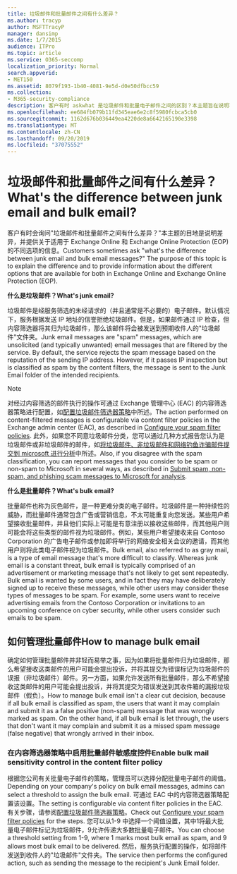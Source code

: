 ```yaml
---
title: 垃圾邮件和批量邮件之间有什么差异？
ms.author: tracyp
author: MSFTTracyP
manager: dansimp
ms.date: 1/7/2015
audience: ITPro
ms.topic: article
ms.service: O365-seccomp
localization_priority: Normal
search.appverid:
- MET150
ms.assetid: 8079f193-1b40-4081-9e5d-d0e50dfbcc59
ms.collection:
- M365-security-compliance
description: 客户有时 askwhat 是垃圾邮件和批量电子邮件之间的区别？本主题旨在说明不同之处，并提供有关 Exchange Online 和 Exchange Online Protection （EOP）中可用的不同选项的信息。
ms.openlocfilehash: ee684fb079b11fd345eae6e2c8f5980fcbca5cb0
ms.sourcegitcommit: 1162d676b036449ea4220de8a6642165190e3398
ms.translationtype: MT
ms.contentlocale: zh-CN
ms.lasthandoff: 09/20/2019
ms.locfileid: "37075552"
---
```

# <a name="whats-the-difference-between-junk-email-and-bulk-email"></a><span data-ttu-id="cb655-103">垃圾邮件和批量邮件之间有什么差异？</span><span class="sxs-lookup"><span data-stu-id="cb655-103">What's the difference between junk email and bulk email?</span></span>

<span data-ttu-id="cb655-p101">客户有时会询问"垃圾邮件和批量邮件之间有什么差异？"本主题的目地是说明差异，并提供关于适用于 Exchange Online 和 Exchange Online Protection (EOP) 的不同选项的信息。</span><span class="sxs-lookup"><span data-stu-id="cb655-p101">Customers sometimes ask "what's the difference between junk email and bulk email messages?" The purpose of this topic is to explain the difference and to provide information about the different options that are available for both in Exchange Online and Exchange Online Protection (EOP).</span></span>
  
 <span data-ttu-id="cb655-106">**什么是垃圾邮件？**</span><span class="sxs-lookup"><span data-stu-id="cb655-106">**What's junk email?**</span></span>
  
<span data-ttu-id="cb655-p102">垃圾邮件是经服务筛选的未经请求的（并且通常是不必要的）电子邮件。默认情况下，服务根据发送 IP 地址的信誉拒绝垃圾邮件。但是，如果邮件通过 IP 检查，但内容筛选器将其归为垃圾邮件，那么该邮件将会被发送到预期收件人的"垃圾邮件"文件夹。</span><span class="sxs-lookup"><span data-stu-id="cb655-p102">Junk email messages are "spam" messages, which are unsolicited (and typically unwanted) email messages that are filtered by the service. By default, the service rejects the spam message based on the reputation of the sending IP address. However, if it passes IP inspection but is classified as spam by the content filters, the message is sent to the Junk Email folder of the intended recipients.</span></span> 
  
> [!NOTE]
> <span data-ttu-id="cb655-110">对经过内容筛选的邮件执行的操作可通过 Exchange 管理中心 (EAC) 的内容筛选器策略进行配置，如[配置垃圾邮件筛选器策略](configure-your-spam-filter-policies.md)中所述。</span><span class="sxs-lookup"><span data-stu-id="cb655-110">The action performed on content-filtered messages is configurable via content filter policies in the Exchange admin center (EAC), as described in [Configure your spam filter policies](configure-your-spam-filter-policies.md).</span></span> <span data-ttu-id="cb655-111">此外，如果您不同意垃圾邮件分类，您可以通过几种方式报告您认为是垃圾邮件或非垃圾邮件的邮件，如[将垃圾邮件、非垃圾邮件和网络钓鱼诈骗邮件提交到 microsoft 进行分析](submit-spam-non-spam-and-phishing-scam-messages-to-microsoft-for-analysis.md)中所述。</span><span class="sxs-lookup"><span data-stu-id="cb655-111">Also, if you disagree with the spam classification, you can report messages that you consider to be spam or non-spam to Microsoft in several ways, as described in [Submit spam, non-spam, and phishing scam messages to Microsoft for analysis](submit-spam-non-spam-and-phishing-scam-messages-to-microsoft-for-analysis.md).</span></span> 
  
 <span data-ttu-id="cb655-112">**什么是批量邮件？**</span><span class="sxs-lookup"><span data-stu-id="cb655-112">**What's bulk email?**</span></span>
  
<span data-ttu-id="cb655-p104">批量邮件也称为灰色邮件，是一种更难分类的电子邮件。垃圾邮件是一种持续性的威胁，而批量邮件通常包含广告或营销信息，不太可能重复向您发送。某些用户希望接收批量邮件，并且他们实际上可能是有意注册以接收这些邮件，而其他用户则可能会将这些类型的邮件视为垃圾邮件。例如，某些用户希望接收来自 Contoso Corporation 的广告电子邮件或参加即将举行的网络安全相关会议的邀请，而其他用户则将此类电子邮件视为垃圾邮件。</span><span class="sxs-lookup"><span data-stu-id="cb655-p104">Bulk email, also referred to as gray mail, is a type of email message that's more difficult to classify. Whereas junk email is a constant threat, bulk email is typically comprised of an advertisement or marketing message that's not likely to get sent repeatedly. Bulk email is wanted by some users, and in fact they may have deliberately signed up to receive these messages, while other users may consider these types of messages to be spam. For example, some users want to receive advertising emails from the Contoso Corporation or invitations to an upcoming conference on cyber security, while other users consider such emails to be spam.</span></span>
  
## <a name="how-to-manage-bulk-email"></a><span data-ttu-id="cb655-117">如何管理批量邮件</span><span class="sxs-lookup"><span data-stu-id="cb655-117">How to manage bulk email</span></span>

<span data-ttu-id="cb655-p105">确定如何管理批量邮件并非轻而易举之事，因为如果将批量邮件归为垃圾邮件，那么希望接收这类邮件的用户可能会提出投诉，并将其提交为错误标记为垃圾邮件的误报（非垃圾邮件）邮件。另一方面，如果允许发送所有批量邮件，那么不希望接收这类邮件的用户可能会提出投诉，并将其提交为错误发送到其收件箱的漏报垃圾邮件（假负）。</span><span class="sxs-lookup"><span data-stu-id="cb655-p105">How to manage bulk email isn't a clear cut decision, because if all bulk email is classified as spam, the users that want it may complain and submit it as a false positive (non-spam) message that was wrongly marked as spam. On the other hand, if all bulk email is let through, the users that don't want it may complain and submit it as a missed spam message (false negative) that wrongly arrived in their inbox.</span></span>
  
### <a name="enable-bulk-mail-sensitivity-control-in-the-content-filter-policy"></a><span data-ttu-id="cb655-120">在内容筛选器策略中启用批量邮件敏感度控件</span><span class="sxs-lookup"><span data-stu-id="cb655-120">Enable bulk mail sensitivity control in the content filter policy</span></span>

<span data-ttu-id="cb655-121">根据您公司有关批量电子邮件的策略，管理员可以选择分配批量电子邮件的阈值。</span><span class="sxs-lookup"><span data-stu-id="cb655-121">Depending on your company's policy on bulk email messages, admins can select a threshold to assign the bulk email.</span></span> <span data-ttu-id="cb655-122">可通过 EAC 中的内容筛选器策略配置该设置。</span><span class="sxs-lookup"><span data-stu-id="cb655-122">The setting is configurable via content filter policies in the EAC.</span></span> <span data-ttu-id="cb655-123">有关步骤，请参阅[配置垃圾邮件筛选器策略](configure-your-spam-filter-policies.md)。</span><span class="sxs-lookup"><span data-stu-id="cb655-123">Check out [Configure your spam filter policies](configure-your-spam-filter-policies.md) for the steps.</span></span> <span data-ttu-id="cb655-124">您可以从1-9 中选择一个阈值设置，其中1将最大批量电子邮件标记为垃圾邮件，9允许传递大多数批量电子邮件。</span><span class="sxs-lookup"><span data-stu-id="cb655-124">You can choose a threshold setting from 1-9, where 1 marks most bulk email as spam, and 9 allows most bulk email to be delivered.</span></span> <span data-ttu-id="cb655-125">然后，服务执行配置的操作，如将邮件发送到收件人的"垃圾邮件"文件夹。</span><span class="sxs-lookup"><span data-stu-id="cb655-125">The service then performs the configured action, such as sending the message to the recipient's Junk Email folder.</span></span> 
  

